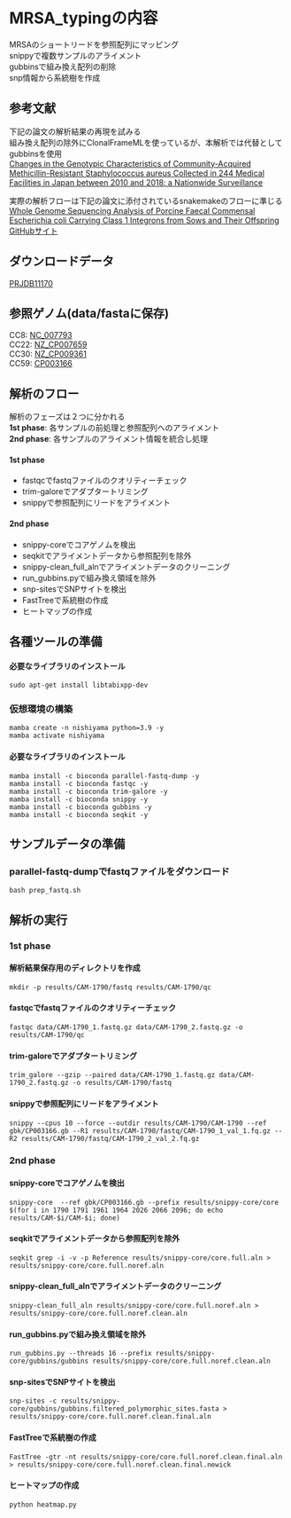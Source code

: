 # MRSA_typingの内容
MRSAのショートリードを参照配列にマッピング<br>
snippyで複数サンプルのアライメント<br>
gubbinsで組み換え配列の削除<br>
snp情報から系統樹を作成<br>


## 参考文献
下記の論文の解析結果の再現を試みる<br>
組み換え配列の除外にClonalFrameMLを使っているが、本解析では代替としてgubbinsを使用<br>
[Changes in the Genotypic Characteristics of Community-Acquired Methicillin-Resistant Staphylococcus aureus Collected in 244 Medical Facilities in Japan between 2010 and 2018: a Nationwide Surveillance](https://journals.asm.org/doi/epub/10.1128/spectrum.02272-21)

実際の解析フローは下記の論文に添付されているsnakemakeのフローに準じる<br>
[Whole Genome Sequencing Analysis of Porcine Faecal Commensal Escherichia coli Carrying Class 1 Integrons from Sows and Their Offspring](https://www.mdpi.com/2076-2607/8/6/843)<br>
[GitHubサイト](https://github.com/CJREID/snplord)

## ダウンロードデータ
[PRJDB11170](https://www.ncbi.nlm.nih.gov/Traces/study/?acc=DRP008386&o=acc_s%3Aa)

## 参照ゲノム(data/fastaに保存)
CC8: [NC_007793](https://www.ncbi.nlm.nih.gov/nuccore/NC_007793)<br>
CC22: [NZ_CP007659](https://www.ncbi.nlm.nih.gov/nuccore/NZ_CP007659)<br>
CC30: [NZ_CP009361](https://www.ncbi.nlm.nih.gov/nuccore/NZ_CP009361)<br>
CC59: [CP003166](https://www.ncbi.nlm.nih.gov/nuccore/CP003166)

## 解析のフロー
解析のフェーズは２つに分かれる<br>
**1st phase**: 各サンプルの前処理と参照配列へのアライメント<br>
**2nd phase**: 各サンプルのアライメント情報を統合し処理<br>
#### 1st phase
- fastqcでfastqファイルのクオリティーチェック<br>
- trim-galoreでアダプタートリミング<br>
- snippyで参照配列にリードをアライメント<br>
#### 2nd phase
- snippy-coreでコアゲノムを検出<br>
- seqkitでアライメントデータから参照配列を除外<br>
- snippy-clean_full_alnでアライメントデータのクリーニング<br>
- run_gubbins.pyで組み換え領域を除外<br>
- snp-sitesでSNPサイトを検出<br>
- FastTreeで系統樹の作成<br>
- ヒートマップの作成<br>


## 各種ツールの準備
#### 必要なライブラリのインストール
```
sudo apt-get install libtabixpp-dev
```

### 仮想環境の構築
```
mamba create -n nishiyama python=3.9 -y
mamba activate nishiyama
```
#### 必要なライブラリのインストール
```
mamba install -c bioconda parallel-fastq-dump -y
mamba install -c bioconda fastqc -y
mamba install -c bioconda trim-galore -y
mamba install -c bioconda snippy -y
mamba install -c bioconda gubbins -y
mamba install -c bioconda seqkit -y
```
## サンプルデータの準備
### parallel-fastq-dumpでfastqファイルをダウンロード
```
bash prep_fastq.sh
```

## 解析の実行
### 1st phase
#### 解析結果保存用のディレクトリを作成
```
mkdir -p results/CAM-1790/fastq results/CAM-1790/qc
```
#### fastqcでfastqファイルのクオリティーチェック
```
fastqc data/CAM-1790_1.fastq.gz data/CAM-1790_2.fastq.gz -o results/CAM-1790/qc
```
#### trim-galoreでアダプタートリミング
```
trim_galore --gzip --paired data/CAM-1790_1.fastq.gz data/CAM-1790_2.fastq.gz -o results/CAM-1790/fastq
```
#### snippyで参照配列にリードをアライメント
```
snippy --cpus 10 --force --outdir results/CAM-1790/CAM-1790 --ref gbk/CP003166.gb --R1 results/CAM-1790/fastq/CAM-1790_1_val_1.fq.gz --R2 results/CAM-1790/fastq/CAM-1790_2_val_2.fq.gz
```
### 2nd phase
#### snippy-coreでコアゲノムを検出
```
snippy-core  --ref gbk/CP003166.gb --prefix results/snippy-core/core $(for i in 1790 1791 1961 1964 2026 2066 2096; do echo results/CAM-$i/CAM-$i; done)
```
#### seqkitでアライメントデータから参照配列を除外
```
seqkit grep -i -v -p Reference results/snippy-core/core.full.aln > results/snippy-core/core.full.noref.aln
```
#### snippy-clean_full_alnでアライメントデータのクリーニング
```
snippy-clean_full_aln results/snippy-core/core.full.noref.aln > results/snippy-core/core.full.noref.clean.aln
```
#### run_gubbins.pyで組み換え領域を除外
```
run_gubbins.py --threads 16 --prefix results/snippy-core/gubbins/gubbins results/snippy-core/core.full.noref.clean.aln
```
#### snp-sitesでSNPサイトを検出
```
snp-sites -c results/snippy-core/gubbins/gubbins.filtered_polymorphic_sites.fasta > results/snippy-core/core.full.noref.clean.final.aln
```
#### FastTreeで系統樹の作成
```
FastTree -gtr -nt results/snippy-core/core.full.noref.clean.final.aln  > results/snippy-core/core.full.noref.clean.final.newick
```
#### ヒートマップの作成
```
python heatmap.py
```